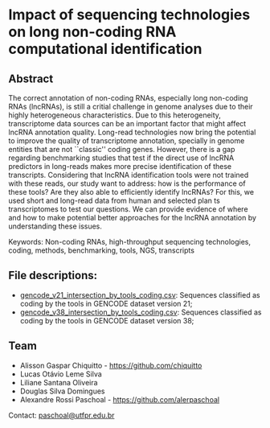 # Impact of sequencing technologies on long non-coding RNA computational identification

## Abstract

The correct annotation of non-coding RNAs, especially long non-coding RNAs (lncRNAs), is still a critial challenge in genome analyses due to their highly heterogeneous characteristics. Due to this heterogeneity, transcriptome data sources can be an important factor that might affect lncRNA annotation quality. Long-read technologies now bring the potential to improve the quality of transcriptome annotation, specially in genome entities that are not ``classic'' coding genes. However, there is a gap regarding benchmarking studies that test if the direct use of lncRNA predictors in long-reads makes more precise identification of these transcripts. Considering that lncRNA identification tools were not trained with these reads, our study want to address: how is the performance of these tools? Are they also able to efficiently identify lncRNAs? For this, we used short and long-read data from human  and selected plan ts transcriptomes to test our questions. We can provide evidence of where and how to make potential better approaches for the lncRNA annotation by understanding these issues.

Keywords: Non-coding RNAs, high-throughput sequencing technologies, coding, methods, benchmarking, tools, NGS, transcripts

## File descriptions:

- [gencode_v21_intersection_by_tools_coding.csv](https://github.com/alerpaschoal/Benchmarking-HTS-LncRNAs-Tools/raw/master/gencode_v21_intersection_by_tools_coding.csv): Sequences classified as coding by the tools in GENCODE dataset version 21;
- [gencode_v38_intersection_by_tools_coding.csv](https://github.com/alerpaschoal/Benchmarking-HTS-LncRNAs-Tools/raw/master/gencode_v38_intersection_by_tools_coding.csv): Sequences classified as coding by the tools in GENCODE dataset version 38;

## Team

- Alisson Gaspar Chiquitto - <https://github.com/chiquitto>
- Lucas Otávio Leme Silva
- Liliane Santana Oliveira
- Douglas Silva Domingues
- Alexandre Rossi Paschoal - <https://github.com/alerpaschoal>

Contact: <paschoal@utfpr.edu.br>
